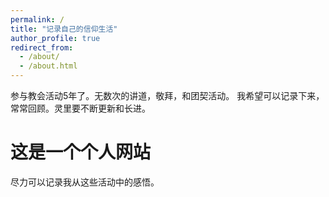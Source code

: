 ```yaml
---
permalink: /
title: "记录自己的信仰生活"
author_profile: true
redirect_from: 
  - /about/
  - /about.html
---
```


参与教会活动5年了。无数次的讲道，敬拜，和团契活动。
我希望可以记录下来，常常回顾。灵里要不断更新和长进。

这是一个个人网站
======
尽力可以记录我从这些活动中的感悟。
